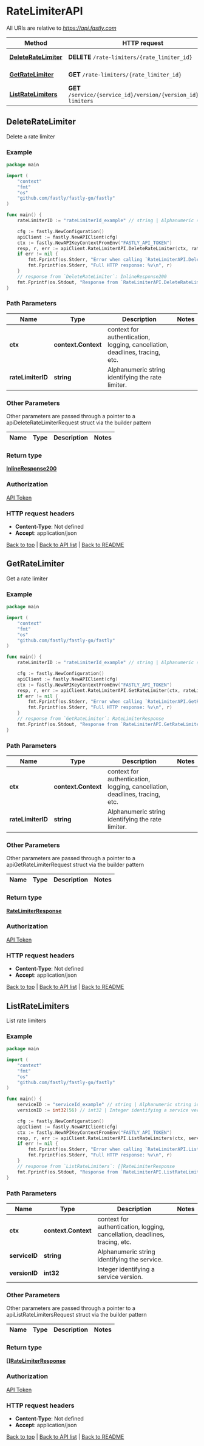 # RateLimiterAPI

All URIs are relative to *https://api.fastly.com*

Method | HTTP request | Description
------------- | ------------- | -------------
[**DeleteRateLimiter**](RateLimiterAPI.md#DeleteRateLimiter) | **DELETE** `/rate-limiters/{rate_limiter_id}` | Delete a rate limiter
[**GetRateLimiter**](RateLimiterAPI.md#GetRateLimiter) | **GET** `/rate-limiters/{rate_limiter_id}` | Get a rate limiter
[**ListRateLimiters**](RateLimiterAPI.md#ListRateLimiters) | **GET** `/service/{service_id}/version/{version_id}/rate-limiters` | List rate limiters



## DeleteRateLimiter

Delete a rate limiter



### Example

```go
package main

import (
    "context"
    "fmt"
    "os"
    "github.com/fastly/fastly-go/fastly"
)

func main() {
    rateLimiterID := "rateLimiterId_example" // string | Alphanumeric string identifying the rate limiter.

    cfg := fastly.NewConfiguration()
    apiClient := fastly.NewAPIClient(cfg)
    ctx := fastly.NewAPIKeyContextFromEnv("FASTLY_API_TOKEN")
    resp, r, err := apiClient.RateLimiterAPI.DeleteRateLimiter(ctx, rateLimiterID).Execute()
    if err != nil {
        fmt.Fprintf(os.Stderr, "Error when calling `RateLimiterAPI.DeleteRateLimiter`: %v\n", err)
        fmt.Fprintf(os.Stderr, "Full HTTP response: %v\n", r)
    }
    // response from `DeleteRateLimiter`: InlineResponse200
    fmt.Fprintf(os.Stdout, "Response from `RateLimiterAPI.DeleteRateLimiter`: %v\n", resp)
}
```

### Path Parameters


Name | Type | Description  | Notes
------------- | ------------- | ------------- | -------------
**ctx** | **context.Context** | context for authentication, logging, cancellation, deadlines, tracing, etc.
**rateLimiterID** | **string** | Alphanumeric string identifying the rate limiter. | 

### Other Parameters

Other parameters are passed through a pointer to a apiDeleteRateLimiterRequest struct via the builder pattern


Name | Type | Description  | Notes
------------- | ------------- | ------------- | -------------


### Return type

[**InlineResponse200**](InlineResponse200.md)

### Authorization

[API Token](https://developer.fastly.com/reference/api/#authentication)

### HTTP request headers

- **Content-Type**: Not defined
- **Accept**: application/json

[Back to top](#) | [Back to API list](../README.md#documentation-for-api-endpoints) | [Back to README](../README.md)


## GetRateLimiter

Get a rate limiter



### Example

```go
package main

import (
    "context"
    "fmt"
    "os"
    "github.com/fastly/fastly-go/fastly"
)

func main() {
    rateLimiterID := "rateLimiterId_example" // string | Alphanumeric string identifying the rate limiter.

    cfg := fastly.NewConfiguration()
    apiClient := fastly.NewAPIClient(cfg)
    ctx := fastly.NewAPIKeyContextFromEnv("FASTLY_API_TOKEN")
    resp, r, err := apiClient.RateLimiterAPI.GetRateLimiter(ctx, rateLimiterID).Execute()
    if err != nil {
        fmt.Fprintf(os.Stderr, "Error when calling `RateLimiterAPI.GetRateLimiter`: %v\n", err)
        fmt.Fprintf(os.Stderr, "Full HTTP response: %v\n", r)
    }
    // response from `GetRateLimiter`: RateLimiterResponse
    fmt.Fprintf(os.Stdout, "Response from `RateLimiterAPI.GetRateLimiter`: %v\n", resp)
}
```

### Path Parameters


Name | Type | Description  | Notes
------------- | ------------- | ------------- | -------------
**ctx** | **context.Context** | context for authentication, logging, cancellation, deadlines, tracing, etc.
**rateLimiterID** | **string** | Alphanumeric string identifying the rate limiter. | 

### Other Parameters

Other parameters are passed through a pointer to a apiGetRateLimiterRequest struct via the builder pattern


Name | Type | Description  | Notes
------------- | ------------- | ------------- | -------------


### Return type

[**RateLimiterResponse**](RateLimiterResponse.md)

### Authorization

[API Token](https://developer.fastly.com/reference/api/#authentication)

### HTTP request headers

- **Content-Type**: Not defined
- **Accept**: application/json

[Back to top](#) | [Back to API list](../README.md#documentation-for-api-endpoints) | [Back to README](../README.md)


## ListRateLimiters

List rate limiters



### Example

```go
package main

import (
    "context"
    "fmt"
    "os"
    "github.com/fastly/fastly-go/fastly"
)

func main() {
    serviceID := "serviceId_example" // string | Alphanumeric string identifying the service.
    versionID := int32(56) // int32 | Integer identifying a service version.

    cfg := fastly.NewConfiguration()
    apiClient := fastly.NewAPIClient(cfg)
    ctx := fastly.NewAPIKeyContextFromEnv("FASTLY_API_TOKEN")
    resp, r, err := apiClient.RateLimiterAPI.ListRateLimiters(ctx, serviceID, versionID).Execute()
    if err != nil {
        fmt.Fprintf(os.Stderr, "Error when calling `RateLimiterAPI.ListRateLimiters`: %v\n", err)
        fmt.Fprintf(os.Stderr, "Full HTTP response: %v\n", r)
    }
    // response from `ListRateLimiters`: []RateLimiterResponse
    fmt.Fprintf(os.Stdout, "Response from `RateLimiterAPI.ListRateLimiters`: %v\n", resp)
}
```

### Path Parameters


Name | Type | Description  | Notes
------------- | ------------- | ------------- | -------------
**ctx** | **context.Context** | context for authentication, logging, cancellation, deadlines, tracing, etc.
**serviceID** | **string** | Alphanumeric string identifying the service. | 
**versionID** | **int32** | Integer identifying a service version. | 

### Other Parameters

Other parameters are passed through a pointer to a apiListRateLimitersRequest struct via the builder pattern


Name | Type | Description  | Notes
------------- | ------------- | ------------- | -------------


### Return type

[**[]RateLimiterResponse**](RateLimiterResponse.md)

### Authorization

[API Token](https://developer.fastly.com/reference/api/#authentication)

### HTTP request headers

- **Content-Type**: Not defined
- **Accept**: application/json

[Back to top](#) | [Back to API list](../README.md#documentation-for-api-endpoints) | [Back to README](../README.md)
